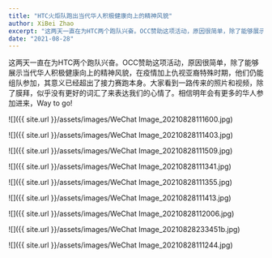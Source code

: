 ```yaml
---
title: "HTC火炬队跑出当代华人积极健康向上的精神风貌"
author: XiBei Zhao
excerpt: "这两天一直在为HTC两个跑队兴奋。OCC赞助这项活动，原因很简单，除了能够展示当代华人积极健康向上的精神风貌，在疫情加上仇视亚裔特殊时期，他们仍能组队参加，其意义已经超出了接力赛跑本身。大家看到一路传来的照片和视频，除了膜拜，似乎没有更好的词汇了来表达我们的心情了。相信明年会有更多的华人参加进来，Way to go!"
date: "2021-08-28"
---
```


这两天一直在为HTC两个跑队兴奋。OCC赞助这项活动，原因很简单，除了能够展示当代华人积极健康向上的精神风貌，在疫情加上仇视亚裔特殊时期，他们仍能组队参加，其意义已经超出了接力赛跑本身。大家看到一路传来的照片和视频，除了膜拜，似乎没有更好的词汇了来表达我们的心情了。相信明年会有更多的华人参加进来，Way to go!

![]({{ site.url }}/assets/images/WeChat Image_20210828111600.jpg)

![]({{ site.url }}/assets/images/WeChat Image_20210828111403.jpg)

![]({{ site.url }}/assets/images/WeChat Image_20210828111509.jpg)

![]({{ site.url }}/assets/images/WeChat Image_20210828111341.jpg)

![]({{ site.url }}/assets/images/WeChat Image_20210828111355.jpg)

![]({{ site.url }}/assets/images/WeChat Image_20210828111413.jpg)

![]({{ site.url }}/assets/images/WeChat Image_20210828112006.jpg)

![]({{ site.url }}/assets/images/WeChat Image_20210828233451b.jpg)

![]({{ site.url }}/assets/images/WeChat Image_20210828111244.jpg)
